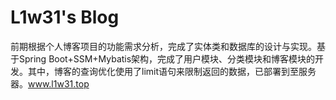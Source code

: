 # L1w31's Blog
前期根据个人博客项目的功能需求分析，完成了实体类和数据库的设计与实现。基于Spring Boot+SSM+Mybatis架构，完成了用户模块、分类模块和博客模块的开发。其中，博客的查询优化使用了limit语句来限制返回的数据，已部署到至服务器。www.l1w31.top

